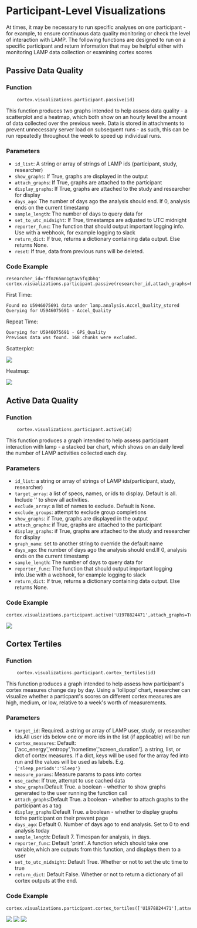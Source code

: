 # Participant-Level Visualizations

At times, it may be necessary to run specific analyses on one participant - for example, to ensure continuous data quality monitoring or check the level of interaction with LAMP. The following functions are designed to run on a specific participant and return information that may be helpful either with monitoring LAMP data collection or examining cortex scores

## Passive Data Quality

### Function
```
    cortex.visualizations.participant.passive(id)
```
This function produces two graphs intended to help assess data quality - a scatterplot and a heatmap, which both show on an hourly level the amount of data collected over the previous week. Data is stored in attachments to prevent unnecessary server load on subsequent runs - as such, this can be run repeatedly throughout the week to speed up individual runs.

### Parameters

- `id_list`: A string or array of strings of LAMP ids (participant, study, researcher)
- `show_graphs`: If True, graphs are displayed in the output
- `attach_graphs`: If True, graphs are attached to the participant
- `display_graphs`: If True, graphs are attached to the study and researcher for display
- `days_ago`: The number of days ago the analysis should end. If 0, analysis ends on the current timestamp
- `sample_length`: The number of days to query data for
- `set_to_utc_midnight`: If True, timestamps are adjusted to UTC midnight
- `reporter_func`: The function that should output important logging info. Use with a webhook, for example logging to slack
- `return_dict`: If true, returns a dictionary containing data output. Else returns None.
- `reset`: If true, data from previous runs will be deleted.

### Code Example

```
researcher_id='ffmz65mn1gtav5fq3bhq'
cortex.visualizations.participant.passive(researcher_id,attach_graphs=False)
```

First Time:
```
Found no U5946075691 data under lamp.analysis.Accel_Quality_stored
Querying for U5946075691 - Accel_Quality
```
Repeat Time:
```
Querying for U5946075691 - GPS_Quality
Previous data was found. 168 chunks were excluded.
```

Scatterplot:

![](assets/passive_scatter.png)


Heatmap:

![](assets/passive_heatmap.png)

## Active Data Quality

### Function
```
    cortex.visualizations.participant.active(id)
```
This function produces a graph intended to help assess participant interaction with lamp - a stacked bar chart, which shows on an daily level the number of LAMP activities collected each day. 

### Parameters

- `id_list`: a string or array of strings of LAMP ids(participant, study, researcher)
- `target_array`: a list of specs, names, or ids to display. Default is all. Include '' to show all activities.
- `exclude_array`: a list of names to exclude. Default is None.
- `exclude_groups`: attempt to exclude group completions
- `show_graphs`: if True, graphs are displayed in the output
- `attach_graphs`: if True, graphs are attached to the participant
- `display_graphs`: if True, graphs are attached to the study and researcher for display
- `graph_name`: set to another string to override the default name
- `days_ago`: the number of days ago the analysis should end.If 0, analysis ends on the current timestamp
- `sample_length`: The number of days to query data for
- `reporter_func`: The function that should output important logging info.Use with a webhook, for example logging to slack
- `return_dict`: If true, returns a dictionary containing data output. Else returns None.

### Code Example

```
cortex.visualizations.participant.active('U1978824471',attach_graphs=True,days_ago=160,sample_length=30)
```


![](assets/active_plot.png)

## Cortex Tertiles

### Function
```
    cortex.visualizations.participant.cortex_tertiles(id)
```
This function produces a graph intended to help assess how participant's cortex measures change day by day. Using a 'lollipop' chart, researcher can visualize whether a particpant's scores on different cortex measures are high, medium, or low, relative to a week's worth of measurements.

### Parameters

- `target_id`: Required. a string or array of LAMP user, study, or researcher ids.All user ids below one or more ids in the list (if applicable) will be run
- `cortex_measures`: Default:['acc_energy','entropy','hometime','screen_duration']. a string, list, or dict of cortex measures. If a dict, keys will be used for the array fed into run and the values will be used as labels. E.g. `{'sleep_periods':'Sleep'}`
- `measure_params`: Measure params to pass into cortex
- `use_cache`: If true, attempt to use cached data
- `show_graphs`:Default True. a boolean - whether to show graphs generated to the user running the function call
- `attach_graphs`:Default True. a boolean - whether to attach graphs to the participant as a tag
- `display_graphs`:Default True. a boolean - whether to display graphs tothe participant on their prevent page
- `days_ago`: Default 0. Number of days ago to end analysis. Set to 0 to end analysis today
- `sample_length`: Default 7. Timespan for analysis, in days.
- `reporter_func`: Default 'print'. A function which should take one variable,which are outputs from this function, and displays them to a user
- `set_to_utc_midnight`: Default True. Whether or not to set the utc time to true
- `return_dict`: Default False. Whether or not to return a dictionary of all cortex outputs at the end.

### Code Example

```
cortex.visualizations.participant.cortex_tertiles(['U1978824471'],attach_graphs=True,use_cache=True)
```

![](assets/entropy.png)
![](assets/hometime.png)
![](assets/screen_duration.png)
